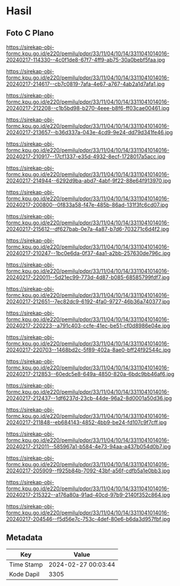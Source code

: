 # Hasil

## Foto C Plano

https://sirekap-obj-formc.kpu.go.id/e220/pemilu/pdpr/33/11/04/10/14/3311041014016-20240217-114330--4c0f1de8-67f7-4ff9-ab75-30a0bebf5faa.jpg

https://sirekap-obj-formc.kpu.go.id/e220/pemilu/pdpr/33/11/04/10/14/3311041014016-20240217-214617--cb7c0819-7afa-4e67-a767-4ab2a1d7afa1.jpg

https://sirekap-obj-formc.kpu.go.id/e220/pemilu/pdpr/33/11/04/10/14/3311041014016-20240217-212208--c1b5bd98-b270-4eee-b8f6-ff03cae00461.jpg

https://sirekap-obj-formc.kpu.go.id/e220/pemilu/pdpr/33/11/04/10/14/3311041014016-20240217-213657--b36d337a-043e-4cd9-9e24-dd79d341fe46.jpg

https://sirekap-obj-formc.kpu.go.id/e220/pemilu/pdpr/33/11/04/10/14/3311041014016-20240217-210917--17cf1337-e35d-4932-8ecf-1728017a5acc.jpg

https://sirekap-obj-formc.kpu.go.id/e220/pemilu/pdpr/33/11/04/10/14/3311041014016-20240217-214944--6292d9ba-abd7-4abf-9f22-88e64f913970.jpg

https://sirekap-obj-formc.kpu.go.id/e220/pemilu/pdpr/33/11/04/10/14/3311041014016-20240217-200800--0f833a58-f47e-485b-86ad-131f3fc6cd07.jpg

https://sirekap-obj-formc.kpu.go.id/e220/pemilu/pdpr/33/11/04/10/14/3311041014016-20240217-215612--df627bab-0e7a-4a87-b7d6-703271c6d4f2.jpg

https://sirekap-obj-formc.kpu.go.id/e220/pemilu/pdpr/33/11/04/10/14/3311041014016-20240217-210247--1bc0e6da-0f37-4aa1-a2bb-257630de796c.jpg

https://sirekap-obj-formc.kpu.go.id/e220/pemilu/pdpr/33/11/04/10/14/3311041014016-20240217-220011--5d21ec99-773d-4d87-b085-68585799fdf7.jpg

https://sirekap-obj-formc.kpu.go.id/e220/pemilu/pdpr/33/11/04/10/14/3311041014016-20240217-212651--7ec82dc9-6192-4fa0-9727-46b36a740377.jpg

https://sirekap-obj-formc.kpu.go.id/e220/pemilu/pdpr/33/11/04/10/14/3311041014016-20240217-220223--a791c403-ccfe-41ec-be51-cf0d8986e04e.jpg

https://sirekap-obj-formc.kpu.go.id/e220/pemilu/pdpr/33/11/04/10/14/3311041014016-20240217-220703--1468bd2c-5f89-402a-8ae0-bff24f92544c.jpg

https://sirekap-obj-formc.kpu.go.id/e220/pemilu/pdpr/33/11/04/10/14/3311041014016-20240217-212853--60edc5e8-649a-4850-820a-6bdc9bb46af6.jpg

https://sirekap-obj-formc.kpu.go.id/e220/pemilu/pdpr/33/11/04/10/14/3311041014016-20240217-212437--1df6237d-23cb-44de-96a2-8d0001a50d36.jpg

https://sirekap-obj-formc.kpu.go.id/e220/pemilu/pdpr/33/11/04/10/14/3311041014016-20240217-211848--eb684143-4852-4bb9-be24-fd107c9f7cff.jpg

https://sirekap-obj-formc.kpu.go.id/e220/pemilu/pdpr/33/11/04/10/14/3311041014016-20240217-212011--585967a1-b584-4e73-94aa-a437b054d0b7.jpg

https://sirekap-obj-formc.kpu.go.id/e220/pemilu/pdpr/33/11/04/10/14/3311041014016-20240217-205909--f925b84b-7092-43bf-a56f-cdfb5a1e0bb3.jpg

https://sirekap-obj-formc.kpu.go.id/e220/pemilu/pdpr/33/11/04/10/14/3311041014016-20240217-215322--a176a80a-91ad-40cd-97b9-2140f352c864.jpg

https://sirekap-obj-formc.kpu.go.id/e220/pemilu/pdpr/33/11/04/10/14/3311041014016-20240217-204546--f5d56e7c-753c-4def-80e6-b6da3d957fbf.jpg


## Metadata

| Key        | Value               |
| ---------- | ------------------- |
| Time Stamp | 2024-02-27 00:03:44 |
| Kode Dapil | 3305                |



